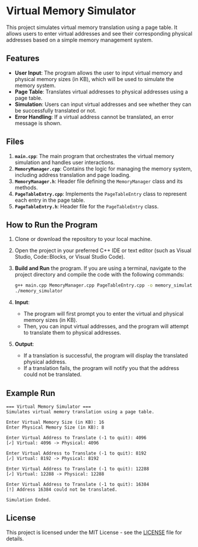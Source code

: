 
# Virtual Memory Simulator

This project simulates virtual memory translation using a page table. It allows users to enter virtual addresses and see their corresponding physical addresses based on a simple memory management system.

## Features

- **User Input**: The program allows the user to input virtual memory and physical memory sizes (in KB), which will be used to simulate the memory system.
- **Page Table**: Translates virtual addresses to physical addresses using a page table.
- **Simulation**: Users can input virtual addresses and see whether they can be successfully translated or not.
- **Error Handling**: If a virtual address cannot be translated, an error message is shown.

## Files

1. **`main.cpp`**: The main program that orchestrates the virtual memory simulation and handles user interactions.
2. **`MemoryManager.cpp`**: Contains the logic for managing the memory system, including address translation and page loading.
3. **`MemoryManager.h`**: Header file defining the `MemoryManager` class and its methods.
4. **`PageTableEntry.cpp`**: Implements the `PageTableEntry` class to represent each entry in the page table.
5. **`PageTableEntry.h`**: Header file for the `PageTableEntry` class.

## How to Run the Program

1. Clone or download the repository to your local machine.

2. Open the project in your preferred C++ IDE or text editor (such as Visual Studio, Code::Blocks, or Visual Studio Code).

3. **Build and Run** the program. If you are using a terminal, navigate to the project directory and compile the code with the following commands:
   ```bash
   g++ main.cpp MemoryManager.cpp PageTableEntry.cpp -o memory_simulator
   ./memory_simulator
   ```

4. **Input**:
   - The program will first prompt you to enter the virtual and physical memory sizes (in KB).
   - Then, you can input virtual addresses, and the program will attempt to translate them to physical addresses.

5. **Output**:
   - If a translation is successful, the program will display the translated physical address.
   - If a translation fails, the program will notify you that the address could not be translated.

## Example Run

```
=== Virtual Memory Simulator ===
Simulates virtual memory translation using a page table.

Enter Virtual Memory Size (in KB): 16
Enter Physical Memory Size (in KB): 8

Enter Virtual Address to Translate (-1 to quit): 4096
[✓] Virtual: 4096 -> Physical: 4096

Enter Virtual Address to Translate (-1 to quit): 8192
[✓] Virtual: 8192 -> Physical: 8192

Enter Virtual Address to Translate (-1 to quit): 12288
[✓] Virtual: 12288 -> Physical: 12288

Enter Virtual Address to Translate (-1 to quit): 16384
[!] Address 16384 could not be translated.

Simulation Ended.
```

## License

This project is licensed under the MIT License - see the [LICENSE](LICENSE) file for details.
